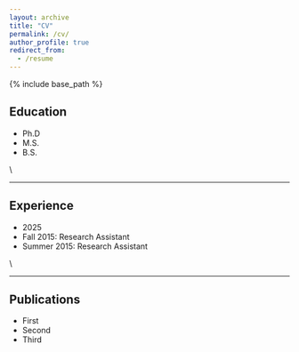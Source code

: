 ```yaml
---
layout: archive
title: "CV"
permalink: /cv/
author_profile: true
redirect_from:
  - /resume
---
```


{% include base_path %}

## Education

* Ph.D
* M.S.
* B.S.

\
<hr>


## Experience

* 2025
* Fall 2015: Research Assistant
* Summer 2015: Research Assistant

\
<hr>


## Publications

- First
- Second
- Third
